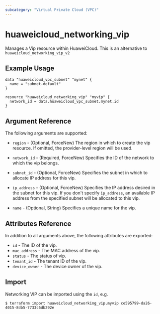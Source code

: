 ```yaml
---
subcategory: "Virtual Private Cloud (VPC)"
---
```


# huaweicloud_networking_vip

Manages a Vip resource within HuaweiCloud.
This is an alternative to `huaweicloud_networking_vip_v2`

## Example Usage

```hcl
data "huaweicloud_vpc_subnet" "mynet" {
  name = "subnet-default"
}

resource "huaweicloud_networking_vip" "myvip" {
  network_id = data.huaweicloud_vpc_subnet.mynet.id
}
```

## Argument Reference

The following arguments are supported:

* `region` - (Optional, ForceNew) The region in which to create the vip resource.
    If omitted, the provider-level region will be used.

* `network_id` - (Required, ForceNew) Specifies the ID of the network to which the vip belongs.

* `subnet_id` - (Optional, ForceNew) Specifies the subnet in which to allocate IP address for this vip.

* `ip_address` - (Optional, ForceNew) Specifies the IP address desired in the subnet for this vip.
    If you don't specify `ip_address`, an available IP address from
    the specified subnet will be allocated to this vip.

* `name` - (Optional, String) Specifies a unique name for the vip.

## Attributes Reference

In addition to all arguments above, the following attributes are exported:

* `id` - The ID of the vip.
* `mac_address` - The MAC address of the vip.
* `status` - The status of vip.
* `tenant_id` - The tenant ID of the vip.
* `device_owner` - The device owner of the vip.

## Import

Networking VIP can be imported using the `id`, e.g.

```
$ terraform import huaweicloud_networking_vip.myvip ce595799-da26-4015-8db5-7733c6db292e
```
